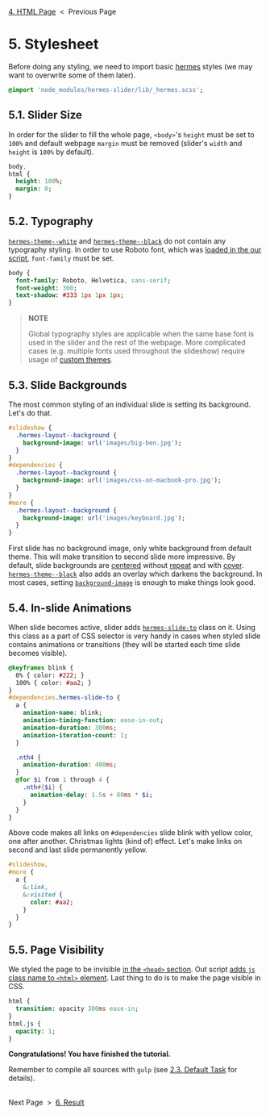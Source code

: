 [4. HTML Page][html-page] &nbsp;&lt;&nbsp; Previous Page

[html-page]: 4_index.html.md

# 5. Stylesheet

Before doing any styling, we need to import basic [hermes][hermes] styles
(we may want to overwrite some of them later).

[hermes]: https://github.com/webfront-toolkit/hermes

```sass
@import 'node_modules/hermes-slider/lib/_hermes.scss';
```

## 5.1. Slider Size

In order for the slider to fill the whole page, `<body>`'s `height` must
be set to `100%` and default webpage `margin` must be removed (slider's
`width` and `height` is `100%` by default).

```sass
body,
html {
  height: 100%;
  margin: 0;
}
```

## 5.2. Typography

[`hermes-theme--white`][theme-classes] and [`hermes-theme--black`][theme-classes]
do not contain any typography styling. In order to use Roboto font,
which was [loaded in the our script][loading-fonts], `font-family` must be set.

[theme-classes]: https://github.com/webfront-toolkit/hermes/blob/master/doc/class-names.md#theme-class-names
[transition-classes]: https://github.com/webfront-toolkit/hermes/blob/master/doc/class-names.md#transition-class-names
[loading-fonts]: 3_script.js.md#33-loading-fonts

```sass
body {
  font-family: Roboto, Helvetica, sans-serif;
  font-weight: 300;
  text-shadow: #333 1px 1px 1px;
}
```

> **NOTE**
>
> Global typography styles are applicable when the same base font is
> used in the slider and the rest of the webpage. More complicated cases
> (e.g. multiple fonts used throughout the slideshow) require usage
> of [custom themes][custom-themes].

[custom-themes]: https://github.com/webfront-toolkit/hermes/blob/master/doc/custom-themes.md

## 5.3. Slide Backgrounds

The most common styling of an individual slide is setting its background.
Let's do that.

```sass
#slideshow {
  .hermes-layout--background {
    background-image: url('images/big-ben.jpg');
  }
}
#dependencies {
  .hermes-layout--background {
    background-image: url('images/css-on-macbook-pro.jpg');
  }
}
#more {
  .hermes-layout--background {
    background-image: url('images/keyboard.jpg');
  }
}
```

First slide has no background image, only white background from default theme.
This will make transition to second slide more impressive.
By default, slide backgrounds are [centered][background-position] without
[repeat][background-repeat] and with [cover][background-size].
[`hermes-theme--black`][theme-classes] also adds an&nbsp;overlay which
darkens the background.
In most cases, setting [`background-image`][background-image] is enough
to make things look good.

[background-position]: https://www.w3.org/TR/css3-background/#the-background-position
[background-repeat]: https://www.w3.org/TR/css3-background/#the-background-repeat
[background-size]: https://www.w3.org/TR/css3-background/#the-background-size
[background-image]: https://www.w3.org/TR/css3-background/#the-background-image

## 5.4. In-slide Animations

When slide becomes active, slider adds [`hermes-slide-to`][slide-to] class
on it. Using this class as a part of CSS selector is very handy in cases when
styled slide contains animations or transitions (they will be started each
time slide becomes visible).

[slide-to]: https://github.com/webfront-toolkit/hermes/blob/master/doc/class-names.md#hermes-slide-to

```sass
@keyframes blink {
  0% { color: #222; }
  100% { color: #aa2; }
}
#dependencies.hermes-slide-to {
  a {
    animation-name: blink;
    animation-timing-function: ease-in-out;
    animation-duration: 300ms;
    animation-iteration-count: 1;
  }

  .nth4 {
    animation-duration: 400ms;
  }
  @for $i from 1 through 4 {
    .nth#{$i} {
      animation-delay: 1.5s + 80ms * $i;
    }
  }
}
```

Above code makes all links on `#dependencies` slide blink with yellow color, one
after another. Christmas lights (kind of) effect. Let's make links on second and
last slide permanently yellow.

```sass
#slideshow,
#more {
  a {
    &:link,
    &:visited {
      color: #aa2;
    }
  }
}
```

## 5.5. Page Visibility

We styled the page to be invisible [in the `<head>` section][head-styles].
Out script [adds `js` class name to `<html>` element][dealing-with-fouc].
Last thing to do is to make the page visible in CSS.

[head-styles]: 4_index.html.md#41-stylesheet
[dealing-with-fouc]: 3_script.js.md#34-dealing-with-fouc

```sass
html {
  transition: opacity 300ms ease-in;
}
html.js {
  opacity: 1;
}
```

**Congratulations! You have finished the tutorial.**

Remember to compile all sources with `gulp`
(see [2.3. Default Task][gulpfile] for details).

[gulpfile]: 2_gulpfile.js.md#23-default-task

&nbsp;<br>
Next Page &nbsp;&gt;&nbsp; [6. Result][result]

[result]: https://webfront-toolkit.github.io/hermes-node-example

